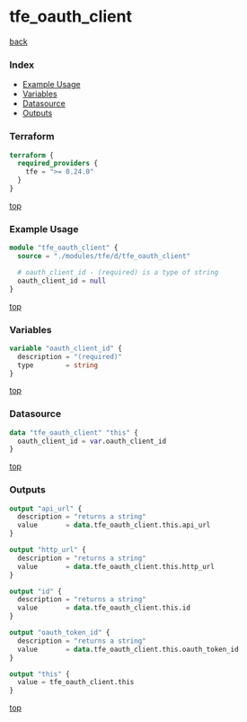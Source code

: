 # tfe_oauth_client

[back](../tfe.md)

### Index

- [Example Usage](#example-usage)
- [Variables](#variables)
- [Datasource](#datasource)
- [Outputs](#outputs)

### Terraform

```terraform
terraform {
  required_providers {
    tfe = ">= 0.24.0"
  }
}
```

[top](#index)

### Example Usage

```terraform
module "tfe_oauth_client" {
  source = "./modules/tfe/d/tfe_oauth_client"

  # oauth_client_id - (required) is a type of string
  oauth_client_id = null
}
```

[top](#index)

### Variables

```terraform
variable "oauth_client_id" {
  description = "(required)"
  type        = string
}
```

[top](#index)

### Datasource

```terraform
data "tfe_oauth_client" "this" {
  oauth_client_id = var.oauth_client_id
}
```

[top](#index)

### Outputs

```terraform
output "api_url" {
  description = "returns a string"
  value       = data.tfe_oauth_client.this.api_url
}

output "http_url" {
  description = "returns a string"
  value       = data.tfe_oauth_client.this.http_url
}

output "id" {
  description = "returns a string"
  value       = data.tfe_oauth_client.this.id
}

output "oauth_token_id" {
  description = "returns a string"
  value       = data.tfe_oauth_client.this.oauth_token_id
}

output "this" {
  value = tfe_oauth_client.this
}
```

[top](#index)
